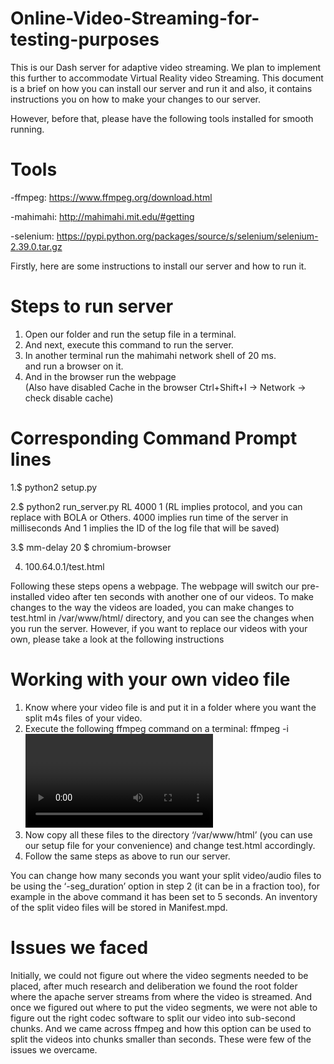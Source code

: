# Online-Video-Streaming-for-testing-purposes

This is our Dash server for adaptive video streaming. We plan to implement this further to accommodate Virtual Reality video Streaming.  This document is a brief on how you can install our server and run it and also, it contains instructions you on how to make your changes to our server.

However, before that, please have the following tools installed for smooth running.

# Tools
-ffmpeg:         https://www.ffmpeg.org/download.html

-mahimahi:       http://mahimahi.mit.edu/#getting

-selenium:       https://pypi.python.org/packages/source/s/selenium/selenium-2.39.0.tar.gz

Firstly, here are some instructions to install our server and how to run it.

#   Steps to run server                             				                            
1. Open our folder and run the setup file in a terminal.           	     
2. And next, execute this command to run the server.                  	
3. In another terminal run the mahimahi network shell of 20 ms.    		   
and run a browser on it.                                  					    
4. And in the browser run the webpage                            			   
(Also have disabled Cache in the browser
Ctrl+Shift+I -> Network -> check disable cache)

# Corresponding Command Prompt lines
1.$ python2 setup.py

2.$ python2 run_server.py RL 4000 1
(RL implies protocol, and you can replace with BOLA or 
Others. 4000 implies run time of the server in milliseconds
And 1 implies the ID of the log file that will be saved)

3.$ mm-delay 20
  $ chromium-browser
  
4. 100.64.0.1/test.html


Following these steps opens a webpage. The webpage will switch our pre-installed video after ten seconds with another one of our videos.
To make changes to the way the videos are loaded, you can make changes to test.html in /var/www/html/ directory, and you can see the changes when you run the server.
However, if you want to replace our videos with your own, please take a look at the following instructions

# Working with your own video file
1.    Know where your video file is and put it in a folder where you want the split m4s files of your video.
2.    Execute the following ffmpeg command on a terminal: 
ffmpeg -i <video file name> -codec copy -f dash -seg_duration 5 -use_template 1 -use_timeline 1  -init_seg_name '$RepresentationID$-init.m4s' -media_seg_name '$RepresentationID$-$Number$.m4s' Manifest.mpd  
3.    Now copy all these files to the directory ‘/var/www/html’ (you can use our setup file for your convenience) and change test.html accordingly.
4.    Follow the same steps as above to run our server.

You can change how many seconds you want your split video/audio files to be using the ‘-seg_duration’ option in step 2 (it can be in a fraction too), for example in the above command it has been set to 5 seconds. An inventory of the split video files will be stored in Manifest.mpd.


# Issues we faced

Initially, we could not figure out where the video segments needed to be placed, after much research and deliberation we found the root folder where the apache server streams from where the video is streamed. 
And once we figured out where to put the video segments, we were not able to figure out the right codec software to split our video into sub-second chunks. And we came across ffmpeg and how this option can be used to split the videos into chunks smaller than seconds.
These were few of the issues we overcame.
